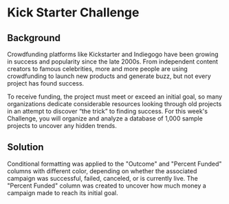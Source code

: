 # Kick Starter Challenge
## Background
Crowdfunding platforms like Kickstarter and Indiegogo have been growing in success and popularity since the late 2000s. From independent content creators to famous celebrities, more and more people are using crowdfunding to launch new products and generate buzz, but not every project has found success.

To receive funding, the project must meet or exceed an initial goal, so many organizations dedicate considerable resources looking through old projects in an attempt to discover “the trick” to finding success. For this week's Challenge, you will organize and analyze a database of 1,000 sample projects to uncover any hidden trends.

## Solution
Conditional formatting was applied to the "Outcome" and "Percent Funded" columns with different color, depending on whether the associated campaign was successful, failed, canceled, or is currently live. The "Percent Funded" column was created to uncover how much money a campaign made to reach its initial goal.

<picture>
  <source media="(prefers-color-scheme: light)" srcset="https://view.officeapps.live.com/op/view.aspx?src=https%3A%2F%2Fraw.githubusercontent.com%2Ftlacher1%2Fexcel-challenge%2Fmain%2FCrowdfundingBook.xlsx&wdOrigin=BROWSELINK">
</picture>

